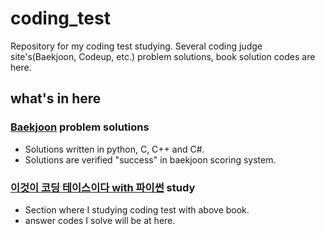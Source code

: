 # coding_test

Repository for my coding test studying. Several coding judge site's(Baekjoon, Codeup, etc.) problem solutions, book solution codes are here.

## what's in here

### [Baekjoon](https://www.acmicpc.net/) problem solutions

- Solutions written in python, C, C++ and C#.
- Solutions are verified "success" in baekjoon scoring system.

### [이것이 코딩 테이스이다 with 파이썬](https://www.hanbit.co.kr/store/books/look.php?p_code=B8945183661) study

- Section where I studying coding test with above book.
- answer codes I solve will be at here.
